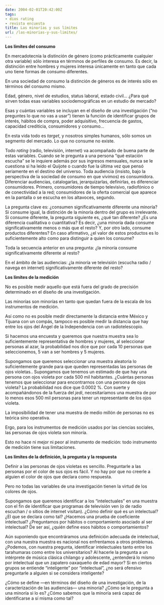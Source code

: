 ```yaml
---
date: 2004-02-01T20:42:00Z
tags:
- dios rating
- revista encuesta
title: Las minorías y sus límites
url: /las-minorias-y-sus-limites/
---
```


<b>Los límites del consumo </b>En mercadotecnia la distinción de género (como prácticamente cualquier otra variable) sólo interesa en términos de perfiles de consumo. Es decir, la distinción entre hombres y mujeres interesa únicamente en tanto que cada uno tiene formas de consumo diferentes. En una sociedad de consumo la distinción de géneros es de interés sólo en términos del consumo mismo. Edad, género, nivel de estudios, status laboral, estado civil… ¿Para qué sirven todas esas variables sociodemográficas en un estudio de mercado? Esas y cuántas variables se incluyan en el diseño de una investigación (“no preguntes lo que no vas a usar”) tienen la función de identificar grupos de interés, hábitos de compra, poder adquisitivo, frecuencia de gastos, capacidad crediticia, consumidores y consumo... En esta vida todo es <i>target</i>, y nosotros simples humanos, sólo somos un segmento del mercado. Lo que no consume no existe. Todo <i>rating</i> (radio, televisión, internet) va acompañado de buena parte de estas variables. Cuando se le pregunta a una persona “qué estación escucha” se le inquiere además por sus ingresos mensuales, nunca se le cuestiona si ha leído el Quijote o cuando fue la última vez que pensó seriamente en el destino del universo. Toda audiencia (insisto, bajo la perspectiva de la sociedad de consumo en que vivimos) es consumidora. Diferenciar audiencias, catalogarlas, jerarquizarlas, definirlas, es diferenciar consumidores. Primero, consumidores de tiempo televisivo, radiofónico o de conectividad a la red; consumidores de la oferta comercial que aparece en la pantalla o se escucha en los altavoces, segundo. La pregunta clave es: ¿consumen significativamente diferente una minoría? Si consume igual, la distinción de la minoría dentro del grupo es irrelevante.  Si consume diferente, la pregunta siguiente es, ¿qué tan diferente? ¿Es una diferencia cualitativa o cuantitativa? Es decir, ¿una minoría dada consume significativamente menos o más que el resto? Y, por otro lado, consume productos diferentes? En caso afirmativo, ¿el valor de estos productos es lo suficientemente alto como para distinguir a quien los consume? Toda la secuencia anterior en una pregunta: ¿la minoría  consume significativamente diferente al resto? En el ámbito de las audiencias: ¿la minoría ve televisión (escucha radio / navega en internet) significativamente diferente del resto? <b>Los límites de la medición</b> No es posible medir aquello que está fuera del grado de precisión determinado en el diseño de una investigación. Las minorías son minorías en tanto que quedan fuera de la escala de los instrumentos de medición. Así como no es posible medir directamente la distancia entre México y Tijuana con un compás, tampoco es posible medir la distancia que hay entre los ojos del Ángel de la Independencia con un radiotelescopio. Si hacemos una encuesta y queremos que nuestra muestra sea lo suficientemente representativa de hombres y mujeres, al seleccionar personas al azar, la probabilidad nos dice que por cada 10 personas que seleccionemos, 5 van a ser hombres y 5 mujeres. Supongamos que queremos seleccionar una muestra aleatoria lo suficientemente grande para que queden representadas las personas de ojos violetas.. Supongamos que tenemos un estimado de que hay una persona con ojos violeta por cada 500 mil habitantes. ¿Cuántas personas tenemos que seleccionar para encontrarnos con una persona de ojos violeta? La probabilidad nos dice que 0.0002 %. Con suerte y acompañándonos de la fuerza del <i>jedi</i>, necesitaríamos una muestra de por lo menos esos 500 mil personas para tener un representante de los ojos violeta. La imposibilidad de tener una muestra de medio millón de personas no es teórica sino operativa. Ergo, para los instrumentos de medición usados por las ciencias sociales, las personas de ojos violeta son minoría. Esto no hace ni mejor ni peor al instrumento de medición: todo instrumento de medición tiene sus limitaciones. <b>Los límites de la definición, la pregunta y la respuesta </b>Definir a las personas de ojos violetas es sencillo. Preguntarle a las personas por el color de sus ojos es fácil. Y no hay por que no creerle a alguien el color de ojos que declara como respuesta. Pero no todas las variables de una investigación tienen la virtud de los colores de ojos. Supongamos que queremos identificar a los “intelectuales” en una muestra con el fin de identificar que programas de televisión ven (o de radio escuchan / o sitios de internet visitan). ¿Cómo definir qué es un intelectual? ¿El que se declara como tal? ¿Hacemos una prueba de coeficiente intelectual? ¿Preguntamos por hábitos o comportamiento asociado al ser intelectual? De ser así, ¿quién define esos hábitos o comportamientos? Aún suponiendo que encontráramos una definición adecuada de intelectual, con una nuestra muestra es nacional nos enfrentamos a otros problemas. ¿Podemos, con nuestra pregunta, identificar intelectuales tanto entre los tarahumaras como entre los universitarios? Al hacerle la pregunta a un intérprete de música clásica chilango y adolescente, ¿entenderá lo mismo por intelectual que un zapatero oaxaqueño de edad mayor? Si en ciertos grupos se entiende “inteligente” por “intelectual”, ¿no será ofensivo preguntarle a alguien si se considera inteligente? ¿Cómo se define —en términos del diseño de una investigación, de la caracterización de las audiencias— una minoría? ¿Cómo se le pregunta a una minoría si lo es? ¿Cómo sabemos que la minoría será capaz de identificarse a sí misma como tal?